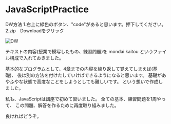 # JavaScriptPractice

DW方法
1.右上に緑色のボタン、"code"があると思います。押下してください。
2.zip　Downloadをクリック

![DW](https://user-images.githubusercontent.com/53825254/97133256-b5546780-178c-11eb-9069-88d39784bb62.JPG)

テキストの内容(授業で模写したもの、練習問題)を
mondai
kaitou
というファイル構成で入れておきました。

基本的なプログラムとして、4章までの内容を繰り返して覚えてしまえば(基礎)、
後は別の方法を付けたしていけばできるようになると思います。
基礎があやふやな状態で高度なことをしようとしても難しいです。
という想いで作成しました。

私も、JavaScriptは講座で初めて習いました。
全ての基本、練習問題を1周やって、
この問題、解答を作るために再度取り組みました。

良ければどうぞ。

